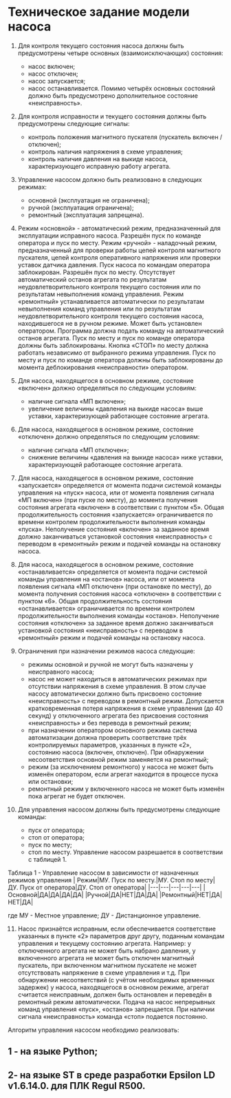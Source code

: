 # Техническое задание модели насоса

1.	Для контроля текущего состояния насоса должны быть предусмотрены четыре основных (взаимоисключающих) состояния:
	- насос включен;
	- насос отключен;
	- насос запускается;
	- насос останавливается.
Помимо четырёх основных состояний должно быть предусмотрено дополнительное состояние «неисправность».

2.	Для контроля исправности и текущего состояния должны быть предусмотрены следующие сигналы:
	- контроль положения магнитного пускателя (пускатель включен / отключен);
	- контроль наличия напряжения в схеме управления;
	- контроль наличия давления на выкиде насоса, характеризующего исправную работу агрегата.

3. Управление насосом должно быть реализовано в следующих режимах:
	- основной (эксплуатация не ограничена);
	- ручной (эксплуатация ограничена);
	- ремонтный (эксплуатация запрещена).

4. Режим «основной» - автоматический режим, предназначенный для эксплуатации исправного насоса. Разрешён пуск по команде оператора и пуск по месту.
Режим «ручной» - наладочный режим, предназначенный для проверки работы цепей контроля магнитного пускателя, цепей контроля оперативного напряжения или проверки уставок датчика давления. Пуск насоса по командам оператора заблокирован. Разрешён пуск по месту. Отсутствует автоматический останов агрегата по результатам неудовлетворительного контроля текущего состояния или по результатам невыполнения команд управления.
Режим «ремонтный» устанавливается автоматически по результатам невыполнения команд управления или по результатам неудовлетворительного контроля текущего состояния насоса, находившегося не в ручном режиме. Может быть установлен оператором. Программа должна подать команду на автоматический останов агрегата. Пуск по месту и пуск по команде оператора должны быть заблокированы.
Кнопка «СТОП» по месту должна работать независимо от выбранного режима управления.
Пуск по месту и пуск по команде оператора должны быть заблокированы до момента деблокирования «неисправности» оператором.

5. Для насоса, находящегося в основном режиме, состояние «включен» должно определяться по следующим условиям:
	- наличие сигнала «МП включен»;
	- увеличение величины «давления на выкиде насоса» выше уставки, характеризующей работающее состояние агрегата.

6. Для насоса, находящегося в основном режиме, состояние «отключен» должно определяться по следующим условиям:
	- наличие сигнала «МП отключен»;
	- снижение величины «давления на выкиде насоса» ниже уставки, характеризующей работающее состояние агрегата.

7. Для насоса, находящегося в основном режиме, состояние «запускается» определяется от момента подачи системой команды управления на «пуск» насоса, или от момента появления сигнала «МП включен» (при пуске по месту), до момента получения состояния агрегата «включен» в соответствии с пунктом «5». Общая продолжительность состояния «запускается» ограничивается по времени контролем продолжительности выполнения команды «пуска». Неполучение состояния «включен» за заданное время должно заканчиваться установкой состояния «неисправность» с переводом в «ремонтный» режим и подачей команды на остановку насоса.

8. Для насоса, находящегося в основном режиме, состояние «останавливается» определяется от момента подачи системой команды управления на «останов» насоса, или от момента появления сигнала «МП отключен» (при остановке по месту), до момента получения состояния насоса «отключен» в соответствии с пунктом «6». Общая продолжительность состояния «останавливается» ограничивается по времени контролем продолжительности выполнения команды «останов». Неполучение состояния «отключен» за заданное время должно заканчиваться установкой состояния «неисправность» с переводом в «ремонтный» режим и подачей команды на остановку насоса.

9. Ограничения при назначении режимов насоса следующие:
	- режимы основной и ручной не могут быть назначены у неисправного насоса;
	- насос не может находиться в автоматических режимах при отсутствии напряжения в схеме управления. В этом случае насосу автоматически должно быть присвоено состояние «неисправность» с переводом в ремонтный режим. Допускается кратковременная потеря напряжения в схеме управления (до 40 секунд) у отключенного агрегата без присвоения состояния «неисправность» и без перевода в ремонтный режим;
	- при назначении оператором основного режима система автоматизации должна проверить соответствие трёх контролируемых параметров, указанных в пункте «2», состоянию насоса (включен, отключен). При обнаружении несоответствия основной режим заменяется на ремонтный;
	- режим (за исключением ремонтного) у насоса не может быть изменён оператором, если агрегат находится в процессе пуска или остановки;
	- ремонтный режим у включенного насоса не может быть изменён пока агрегат не будет отключен.

10. Для управления насосом должны быть предусмотрены следующие команды:
	- пуск от оператора;
	- стоп от оператора;
	- пуск по месту;
	- стоп по месту.
Управление насосом разрешается в соответствии с таблицей 1. 

Таблица 1 - Управление насосом в зависимости от назначенных режимов управления
| Режим|МУ. Пуск по месту.|МУ. Стоп по месту|ДУ. Пуск от оператора|ДУ. Стоп от оператора|
|---|---|---|---|---|
|Основной|ДА|ДА|ДА|ДА|
|Ручной|ДА|НЕТ|ДА|ДА|
|Ремонтный|НЕТ|ДА|НЕТ|ДА|

где МУ - Местное управление;
ДУ - Дистанционное управление.

11. Насос признаётся исправным, если обеспечивается соответствие указанных в пункте «2» параметров друг другу, поданным командам управления и текущему состоянию агрегата. Например: у отключенного агрегата не может быть набрано давления, у включенного агрегата не может быть отключен магнитный пускатель, при включенном магнитном пускателе не может отсутствовать напряжение в схеме управления и т.д. При обнаружении несоответствий (с учётом необходимых временных задержек) у насоса, находящегося в основном режиме, агрегат считается неисправным, должен быть остановлен и переведён в ремонтный режим автоматически.
Подача на насос непрерывных команд управления «пуск», «останов» запрещается. При наличии сигнала «неисправность» команда «стоп» подается постоянно.

Алгоритм управления насосом необходимо реализовать:
## 1 - на языке Python; ##
## 2- на языке ST в среде разработки Epsilon LD v1.6.14.0. для ПЛК Regul R500. ##
